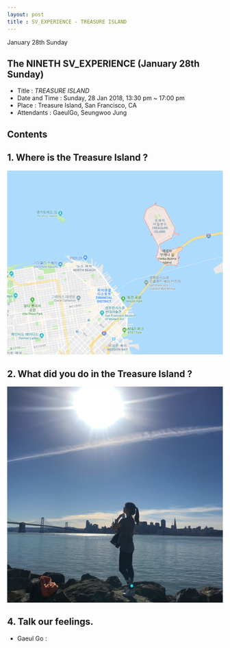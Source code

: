 ```yaml
---
layout: post
title : SV_EXPERIENCE - TREASURE ISLAND
--- 
```


January 28th Sunday

## The NINETH SV_EXPERIENCE (January 28th Sunday)
- Title : _TREASURE ISLAND_
- Date and Time : Sunday, 28 Jan 2018, 13:30 pm ~ 17:00 pm
- Place : Treasure Island, San Francisco, CA
- Attendants : GaeulGo, Seungwoo Jung

## Contents

## 1. Where is the Treasure Island ?
![Alt text](../images/SV_experience/180128/location_00.PNG "location")

## 2. What did you do in the Treasure Island ?
![Alt text](../images/SV_experience/180128/01.jpg "01")


## 4. Talk our feelings.
- Gaeul Go : 




